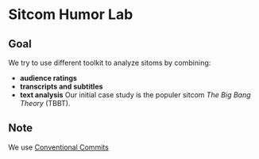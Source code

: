 # Sitcom Humor Lab

## Goal

We try to use different toolkit to analyze sitoms by combining:
- **audience ratings**
- **transcripts and subtitles**
- **text analysis**
Our initial case study is the populer sitcom *The Big Bang Theory* (TBBT).



## Note

We use [Conventional Commits](https://www.conventionalcommits.org/en/v1.0.0/)



